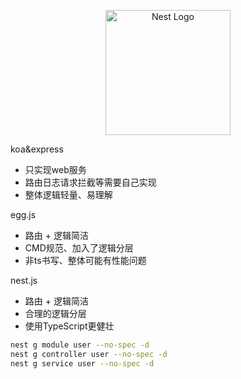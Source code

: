 <p align="center">
  <a href="http://nestjs.com/" target="blank"><img src="https://nestjs.com/img/logo-small.svg" width="200" alt="Nest Logo" /></a>
</p>


koa&express
- 只实现web服务
- 路由日志请求拦截等需要自己实现
- 整体逻辑轻量、易理解

egg.js
- 路由 + 逻辑简洁
- CMD规范、加入了逻辑分层
- 非ts书写、整体可能有性能问题

nest.js
- 路由 + 逻辑简洁
- 合理的逻辑分层
- 使用TypeScript更健壮


```bash
nest g module user --no-spec -d
nest g controller user --no-spec -d
nest g service user --no-spec -d
```